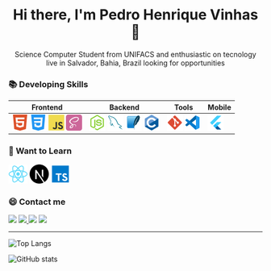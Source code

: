 <h1 align=center> Hi there, I'm Pedro Henrique Vinhas👋 </h1>

<p align=center> Science Computer Student from UNIFACS and enthusiastic on tecnology live in Salvador, Bahia, Brazil looking for opportunities </p>


### 📚 Developing Skills
<table>
    <thead>
        <th>Frontend</th>
        <th>Backend</th>
        <th> Tools </th>
        <th> Mobile </th>
    </thead>
    <tbody>
        <td valign="top">
            <img src="/icons/html5.svg"
            width="32"
            />
            <img src="/icons/css3.svg"
            width="32"
            />
            <img src="/icons/javascript.svg" 
            width="32"
            />
             <img src="/icons/SaSS.svg" 
            width="32"
            />
        </td>
        <td valign="top">
            <img src="/icons/node.png" 
            width="32"
            />
            <img src="/icons/my-sql.svg"
            width="32"
            />
            <img src="/icons/sqlite.svg" 
            width="32"
            />
             <img src="/icons/c.svg" 
            width="32"
            />
        </td>
        <td valign="top">
            <img src="/icons/git.svg" 
            width="32"
            />
            <img src="/icons/vscode.svg" 
            width="32"
            />
        </td>
        <td valign="top">
        <img src="/icons/flutter.svg" 
            width="32"
            />
        </td>
    </tbody>
</table>
 
### 🚀 Want to Learn

<div>
<img width="38" src="/icons/react.svg" alt="React"/>
<img width="38" src="/icons/nextjs.svg" alt="Nextjs"/>
<img width="38" src="/icons/typescript.svg" alt="Typescript"/>
</div>


### 😄 Contact me 

<p align="left">
  <a href="#" alt="Gmail">
  <img src="https://img.shields.io/badge/-Gmail-FF0000?style=flat-square&labelColor=FF0000&logo=gmail&logoColor=white&link=LINK-DO-SEU-EMAIL" /></a>

  <a href="https://www.linkedin.com/in/pedro-henrique-vinhas-a049861b8" target="_blank" alt="Linkedin">
  <img src="https://img.shields.io/badge/-Linkedin-0e76a8?style=flat-square&logo=Linkedin&logoColor=white&link=https://www.linkedin.com/in/pedro-henrique-vinhas-a049861b8"/>      </a>

  <a href="#" alt="WhatsApp">
  <img src="https://img.shields.io/badge/-WhatsApp-25d366?style=flat-square&labelColor=25d366&logo=whatsapp&logoColor=white&link=API-DO-SEU-WHATSAPP"/></a>

  <a href="https://www.instagram.com/peuvinhas" target="_blank" alt="Instagram">
  <img src="https://img.shields.io/badge/-Instagram-DF0174?style=flat-square&labelColor=DF0174&logo=instagram&logoColor=white&link=https://www.instagram.com/peuvinhas"/></a>
</p>  

---
![Top Langs](https://github-readme-stats.vercel.app/api/top-langs/?username=pedrovinhas&theme=vision-friendly-dark) 

![GitHub stats](https://github-readme-stats.vercel.app/api?username=pedrovinhas&show_icons=true&count_private=true&theme=vision-friendly-dark)
